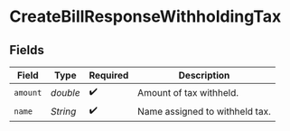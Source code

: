 # CreateBillResponseWithholdingTax


## Fields

| Field                          | Type                           | Required                       | Description                    |
| ------------------------------ | ------------------------------ | ------------------------------ | ------------------------------ |
| `amount`                       | *double*                       | :heavy_check_mark:             | Amount of tax withheld.        |
| `name`                         | *String*                       | :heavy_check_mark:             | Name assigned to withheld tax. |